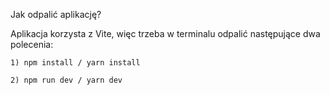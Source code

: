 Jak odpalić aplikację?


Aplikacja korzysta z Vite, więc trzeba w terminalu odpalić następujące dwa polecenia:
```
1) npm install / yarn install

2) npm run dev / yarn dev
```